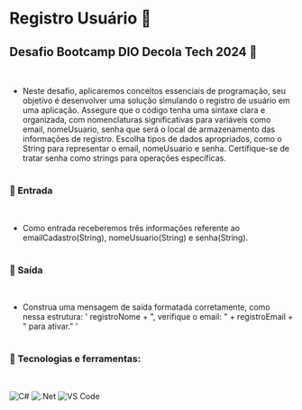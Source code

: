 # Registro Usuário 📂

## Desafio Bootcamp DIO Decola Tech 2024 🚀 
</br>  

- Neste desafio, aplicaremos conceitos essenciais de programação, seu objetivo é desenvolver uma solução simulando o registro de usuário em uma aplicação. Assegure que o código tenha uma sintaxe clara e organizada, com nomenclaturas significativas para variáveis como email, nomeUsuario, senha que será o local de armazenamento das informações de registro. Escolha tipos de dados apropriados, como o String para representar o email, nomeUsuario e senha. Certifique-se de tratar senha como strings para operações específicas.
#
### 📌 Entrada
</br>  

- Como entrada receberemos três informações referente ao emailCadastro(String), nomeUsuario(String) e senha(String).
#
### 📌 Saída
</br>

- Construa uma mensagem de saída formatada corretamente, como nessa estrutura: ' registroNome + ", verifique o email: " + registroEmail + " para ativar." '
#
### 📌 Tecnologias e ferramentas:

</br>

![C#](https://img.shields.io/badge/c%23-%23239120.svg?style=for-the-badge&logo=csharp&logoColor=white)
![.Net](https://img.shields.io/badge/.NET-5C2D91?style=for-the-badge&logo=.net&logoColor=white)
![VS Code](https://img.shields.io/badge/VS%20Code-0078d7.svg?style=for-the-badge&logo=visual-studio-code&logoColor=white)
